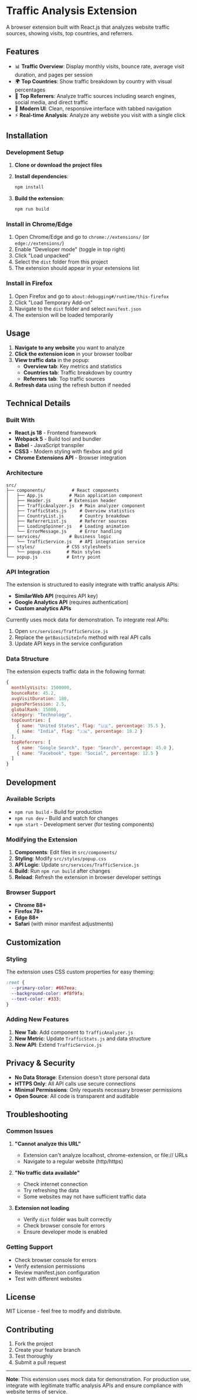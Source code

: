 # Traffic Analysis Extension

A browser extension built with React.js that analyzes website traffic sources, showing visits, top countries, and referrers.

## Features

- 📊 **Traffic Overview**: Display monthly visits, bounce rate, average visit duration, and pages per session
- 🌍 **Top Countries**: Show traffic breakdown by country with visual percentages
- 🔗 **Top Referrers**: Analyze traffic sources including search engines, social media, and direct traffic
- 🎨 **Modern UI**: Clean, responsive interface with tabbed navigation
- ⚡ **Real-time Analysis**: Analyze any website you visit with a single click

## Installation

### Development Setup

1. **Clone or download the project files**
2. **Install dependencies**:
   ```bash
   npm install
   ```

3. **Build the extension**:
   ```bash
   npm run build
   ```

### Install in Chrome/Edge

1. Open Chrome/Edge and go to `chrome://extensions/` (or `edge://extensions/`)
2. Enable "Developer mode" (toggle in top right)
3. Click "Load unpacked"
4. Select the `dist` folder from this project
5. The extension should appear in your extensions list

### Install in Firefox

1. Open Firefox and go to `about:debugging#/runtime/this-firefox`
2. Click "Load Temporary Add-on"
3. Navigate to the `dist` folder and select `manifest.json`
4. The extension will be loaded temporarily

## Usage

1. **Navigate to any website** you want to analyze
2. **Click the extension icon** in your browser toolbar
3. **View traffic data** in the popup:
   - **Overview tab**: Key metrics and statistics
   - **Countries tab**: Traffic breakdown by country
   - **Referrers tab**: Top traffic sources
4. **Refresh data** using the refresh button if needed

## Technical Details

### Built With

- **React.js 18** - Frontend framework
- **Webpack 5** - Build tool and bundler
- **Babel** - JavaScript transpiler
- **CSS3** - Modern styling with flexbox and grid
- **Chrome Extensions API** - Browser integration

### Architecture

```
src/
├── components/          # React components
│   ├── App.js          # Main application component
│   ├── Header.js       # Extension header
│   ├── TrafficAnalyzer.js  # Main analyzer component
│   ├── TrafficStats.js     # Overview statistics
│   ├── CountryList.js      # Country breakdown
│   ├── ReferrerList.js     # Referrer sources
│   ├── LoadingSpinner.js   # Loading animation
│   └── ErrorMessage.js     # Error handling
├── services/           # Business logic
│   └── TrafficService.js   # API integration service
├── styles/            # CSS stylesheets
│   └── popup.css      # Main styles
└── popup.js           # Entry point
```

### API Integration

The extension is structured to easily integrate with traffic analysis APIs:

- **SimilarWeb API** (requires API key)
- **Google Analytics API** (requires authentication)
- **Custom analytics APIs**

Currently uses mock data for demonstration. To integrate real APIs:

1. Open `src/services/TrafficService.js`
2. Replace the `getBasicSiteInfo` method with real API calls
3. Update API keys in the service configuration

### Data Structure

The extension expects traffic data in the following format:

```javascript
{
  monthlyVisits: 1500000,
  bounceRate: 45.2,
  avgVisitDuration: 180,
  pagesPerSession: 2.5,
  globalRank: 15000,
  category: "Technology",
  topCountries: [
    { name: "United States", flag: "🇺🇸", percentage: 35.5 },
    { name: "India", flag: "🇮🇳", percentage: 18.2 }
  ],
  topReferrers: [
    { name: "Google Search", type: "Search", percentage: 45.0 },
    { name: "Facebook", type: "Social", percentage: 12.5 }
  ]
}
```

## Development

### Available Scripts

- `npm run build` - Build for production
- `npm run dev` - Build and watch for changes
- `npm start` - Development server (for testing components)

### Modifying the Extension

1. **Components**: Edit files in `src/components/`
2. **Styling**: Modify `src/styles/popup.css`
3. **API Logic**: Update `src/services/TrafficService.js`
4. **Build**: Run `npm run build` after changes
5. **Reload**: Refresh the extension in browser developer settings

### Browser Support

- **Chrome 88+**
- **Firefox 78+**
- **Edge 88+**
- **Safari** (with minor manifest adjustments)

## Customization

### Styling

The extension uses CSS custom properties for easy theming:

```css
:root {
  --primary-color: #667eea;
  --background-color: #f8f9fa;
  --text-color: #333;
}
```

### Adding New Features

1. **New Tab**: Add component to `TrafficAnalyzer.js`
2. **New Metric**: Update `TrafficStats.js` and data structure
3. **New API**: Extend `TrafficService.js`

## Privacy & Security

- **No Data Storage**: Extension doesn't store personal data
- **HTTPS Only**: All API calls use secure connections
- **Minimal Permissions**: Only requests necessary browser permissions
- **Open Source**: All code is transparent and auditable

## Troubleshooting

### Common Issues

1. **"Cannot analyze this URL"**
   - Extension can't analyze localhost, chrome-extension, or file:// URLs
   - Navigate to a regular website (http/https)

2. **"No traffic data available"**
   - Check internet connection
   - Try refreshing the data
   - Some websites may not have sufficient traffic data

3. **Extension not loading**
   - Verify `dist` folder was built correctly
   - Check browser console for errors
   - Ensure developer mode is enabled

### Getting Support

- Check browser console for errors
- Verify extension permissions
- Review manifest.json configuration
- Test with different websites

## License

MIT License - feel free to modify and distribute.

## Contributing

1. Fork the project
2. Create your feature branch
3. Test thoroughly
4. Submit a pull request

---

**Note**: This extension uses mock data for demonstration. For production use, integrate with legitimate traffic analysis APIs and ensure compliance with website terms of service.
